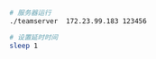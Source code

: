 <!--
title: 09-Cobaltstrike
sort:
-->

```bash
# 服务器运行
./teamserver  172.23.99.183 123456

# 设置延时时间
sleep 1
```
